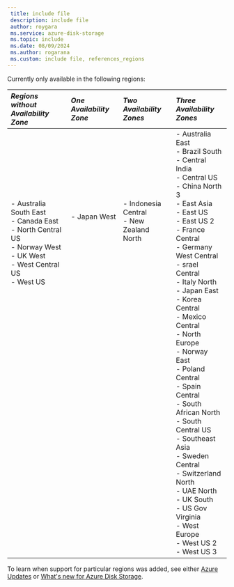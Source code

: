 ```yaml
---
 title: include file
 description: include file
 author: roygara
 ms.service: azure-disk-storage
 ms.topic: include
 ms.date: 08/09/2024
 ms.author: rogarana
 ms.custom: include file, references_regions
---
```

Currently only available in the following regions:

| *Regions without Availability Zone* | *One Availability Zone* | *Two Availability Zones* | *Three Availability Zones* |
|:-------------------|:-------------------|:-------------------|:-------------------|
| - Australia South East <br> - Canada East <br> - North Central US <br> - Norway West <br> - UK West <br> - West Central US <br> - West US<br><br><br><br><br><br><br><br><br><br><br><br><br><br><br><br><br><br><br><br><br><br><br><br> |- Japan West <br><br><br><br><br><br><br><br><br><br><br><br><br><br><br><br><br><br><br><br><br><br><br><br><br><br><br><br><br><br> |- Indonesia Central <br> - New Zealand North<br><br><br><br><br><br><br><br><br><br><br><br><br><br><br><br><br><br><br><br><br><br><br><br><br><br><br><br><br> | - Australia East <br> - Brazil South <br> - Central India <br> - Central US <br> - China North 3 <br> - East Asia <br> - East US <br> - East US 2 <br> - France Central <br> - Germany West Central <br> - srael Central <br> - Italy North <br> - Japan East <br> - Korea Central <br> - Mexico Central <br> - North Europe <br> - Norway East <br> - Poland Central <br> - Spain Central <br> - South African North <br> - South Central US <br> - Southeast Asia <br> - Sweden Central <br> - Switzerland North <br> - UAE North <br> - UK South <br> - US Gov Virginia <br> - West Europe <br> - West US 2 <br> - West US 3 |

To learn when support for particular regions was added, see either [Azure Updates](https://azure.microsoft.com/updates/?query=disk%20storage) or [What's new for Azure Disk Storage](/azure/virtual-machines/disks-whats-new).
